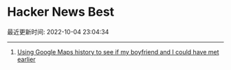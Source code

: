 # Hacker News Best

最近更新时间: 2022-10-04 23:04:34

--- 
1. [Using Google Maps history to see if my boyfriend and I could have met earlier](https://chan.co.za/how-fateful) 
